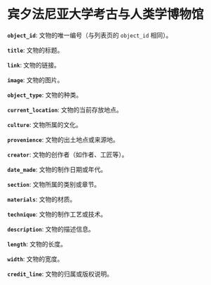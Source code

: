 # 宾夕法尼亚大学考古与人类学博物馆

**`object_id`**: 文物的唯一编号（与列表页的 `object_id` 相同）。

**`title`**: 文物的标题。

**`link`**: 文物的链接。

**`image`**: 文物的图片。

**`object_type`**: 文物的种类。

**`current_location`**: 文物的当前存放地点。

**`culture`**: 文物所属的文化。

**`provenience`**: 文物的出土地点或来源地。

**`creator`**: 文物的创作者（如作者、工匠等）。

**`date_made`**: 文物的制作日期或年代。

**`section`**: 文物所属的类别或章节。

**`materials`**: 文物的材质。

**`technique`**: 文物的制作工艺或技术。

**`description`**: 文物的描述信息。

**`length`**: 文物的长度。

**`width`**: 文物的宽度。

**`credit_line`**: 文物的归属或版权说明。